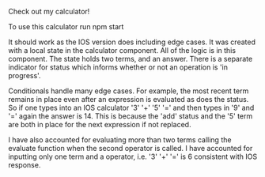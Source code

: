 Check out my calculator!

To use this calculator run npm start

It should work as the IOS version does including edge cases. It was created with a local state in the calculator component. All of the logic is in this component. The state holds two terms, and an answer. There is a separate indicator for status which informs whether or not an operation is 'in progress'.

Conditionals handle many edge cases. For example, the most recent term remains in place even after an expression is evaluated as does the status. So if one types into an IOS calculator '3' '+' '5' '=' and then types in '9' and '=' again the answer is 14. This is because the 'add' status and the '5' term are both in place for the next expression if not replaced.

I have also accounted for evaluating more than two terms calling the evaluate function when the second operator is called. I have accounted for inputting only one term and a operator, i.e. '3' '+' '=' is 6 consistent with IOS response.
